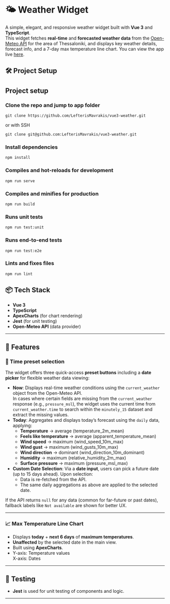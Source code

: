 # 🌤️ Weather Widget

A simple, elegant, and responsive weather widget built with **Vue 3** and **TypeScript**.  
This widget fetches **real-time** and **forecasted weather data** from the [Open-Meteo API](https://open-meteo.com/) for the area of Thessaloniki, and displays key weather details, forecast info, and a 7-day max temperature line chart. You can view the app live [here](https://scat-8ab57.web.app/).

## 🛠️ Project Setup

## Project setup

### Clone the repo and jump to app folder

```
git clone https://github.com/LefterisMavrakis/vue3-weather.git
```

or with SSH

```
git clone git@github.com:LefterisMavrakis/vue3-weather.git
```

### Install dependencies

```
npm install
```

### Compiles and hot-reloads for development

```
npm run serve
```

### Compiles and minifies for production

```
npm run build
```

### Runs unit tests

```
npm run test:unit
```

### Runs end-to-end tests

```
npm run test:e2e
```

### Lints and fixes files

```
npm run lint
```

## 📦 Tech Stack

- **Vue 3**
- **TypeScript**
- **ApexCharts** (for chart rendering)
- **Jest** (for unit testing)
- **Open-Meteo API** (data provider)

---

## 🚀 Features

### 📅 Time preset selection

The widget offers three quick-access **preset buttons** including a **date picker** for flexible weather data viewing:

- **Now**: Displays real-time weather conditions using the `current_weather` object from the Open-Meteo API.  
  In cases where certain fields are missing from the `current_weather` response (e.g., `pressure_msl`), the widget uses the current time from `current_weather.time` to search within the `minutely_15` dataset and extract the missing values.
- **Today**: Aggregates and displays today’s forecast using the `daily` data, applying:
  - **Temperature** → average (temperature_2m_mean)
  - **Feels like temperature** → average (apparent_temperature_mean)
  - **Wind speed** → maximum (wind_speed_10m_max)
  - **Wind gust** → maximum (wind_gusts_10m_max)
  - **Wind direction** → dominant (wind_direction_10m_dominant)
  - **Humidity** → maximum (relative_humidity_2m_max)
  - **Surface pressure** → maximum (pressure_msl_max)
- **Custom Date Selection**: Via a **date input**, users can pick a future date (up to 15 days ahead). Upon selection:
  - Data is re-fetched from the API.
  - The same daily aggregations as above are applied to the selected date.

If the API returns `null` for any data (common for far-future or past dates), fallback labels like `Not available` are shown for better UX.

---

### 📈 Max Temperature Line Chart

- Displays **today** + **next 6 days** of **maximum temperatures**.
- **Unaffected** by the selected date in the main view.
- Built using **ApexCharts**.
- Y-axis: Temperature values  
  X-axis: Dates

---

## 🧪 Testing

- **Jest** is used for unit testing of components and logic.

---
